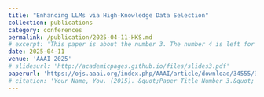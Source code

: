 ```yaml
---
title: "Enhancing LLMs via High-Knowledge Data Selection"
collection: publications
category: conferences
permalink: /publication/2025-04-11-HKS.md
# excerpt: 'This paper is about the number 3. The number 4 is left for future work.'
date: 2025-04-11
venue: 'AAAI 2025'
# slidesurl: 'http://academicpages.github.io/files/slides3.pdf'
paperurl: 'https://ojs.aaai.org/index.php/AAAI/article/download/34555/36710'
# citation: 'Your Name, You. (2015). &quot;Paper Title Number 3.&quot; <i>Journal 1</i>. 1(3).'
---
```


<!-- The contents above will be part of a list of publications, if the user clicks the link for the publication than the contents of section will be rendered as a full page, allowing you to provide more information about the paper for the reader. When publications are displayed as a single page, the contents of the above "citation" field will automatically be included below this section in a smaller font. -->
